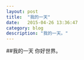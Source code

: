 ```yaml
---
layout: post
title:  "我的一天"
date:   2015-04-26 13:36:47
category: blog
description: "我的一天。"
---
```

##我的一天
你好世界。
